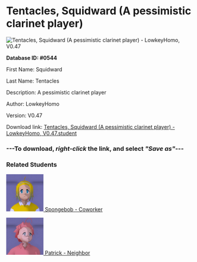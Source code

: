# Tentacles, Squidward (A pessimistic clarinet player)

<img src="Files/Tentacles, Squidward (A pessimistic clarinet player).png" title="Tentacles, Squidward (A pessimistic clarinet player) - LowkeyHomo, V0.47">

**Database ID: #0544**

First Name: Squidward

Last Name: Tentacles

Description: A pessimistic clarinet player

Author: LowkeyHomo

Version: V0.47

Download link: <a href="https://raw.githubusercontent.com/Arbiter1223/Daigaku-Gurashi-Custom-Students/master/Files/Student Files/Tentacles%2C%20Squidward%20(A%20pessimistic%20clarinet%20player)%20-%20LowkeyHomo%2C%20V0.47.student">Tentacles, Squidward (A pessimistic clarinet player) - LowkeyHomo, V0.47.student</a>

### ---**To download, _right-click_ the link, and select _"Save as"_**---

### Related Students

<a href="Squarepants, Spongebob (A very energetic and upbeat individual).md"><img src="Files/Thumbs/Squarepants, Spongebob (A very energetic and upbeat individual).png" height="100" width="100" title="Squarepants, Spongebob (A very energetic and upbeat individual) - LowkeyHomo, V0.47"></a><a href="Squarepants, Spongebob (A very energetic and upbeat individual).md"> Spongebob - Coworker</a>

<a href="Star, Patrick (A baka who lives under a rock).md"><img src="Files/Thumbs/Star, Patrick (A baka who lives under a rock).png" height="100" width="100" title="Star, Patrick (A baka who lives under a rock) - LowkeyHomo, V0.47"></a><a href="Star, Patrick (A baka who lives under a rock).md"> Patrick - Neighbor</a>

